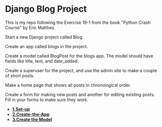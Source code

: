 # Django Blog Project

This is my repo following the Exercise 19-1 from the book "Python Crash Course" by Eric Matthes.

Start a new Django project called Blog. 

Create an app called blogs in the project. 

Create a model called BlogPost for the blogs app. The model should have fields like title, text, and date_added. 

Create a superuser for the project, and use the admin site to make a couple of short posts. 

Make a home page that shows all posts in chronological order. 

Create a form for making new posts and another for editing existing posts. Fill in your forms to make sure they work.

* **[1.Set-up](https://github.com/nihathalici/Django-Blog-Project/blob/main/Set-Up.md)**
* **[2.Create-the-App](https://github.com/nihathalici/Django-Blog-Project/blob/main/Create-the-App.md)**
* **[3.Create the Model](https://github.com/nihathalici/Django-Blog-Project/blob/main/Create-the-Model.md)**
